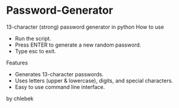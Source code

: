 # Password-Generator
13-character (strong) password generator in python
How to use
- Run the script.
- Press ENTER to generate a new random password.
- Type esc to exit.

Features
- Generates 13-character passwords.
- Uses letters (upper & lowercase), digits, and special characters.
- Easy to use command line interface.

by chlebek
